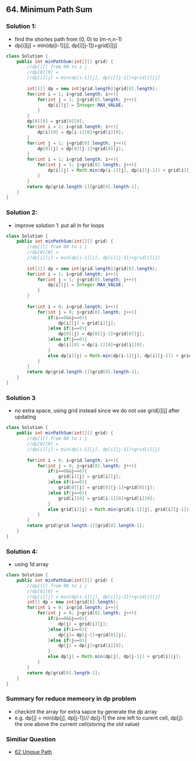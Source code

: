 ## 64. Minimum Path Sum


### Solution 1:
- find the shortes path from (0, 0) to (m-n,n-1)
- dp[i][j] = min(dp[i-1][j], dp[i][j-1])+grid[i][j]
```java
class Solution {
    public int minPathSum(int[][] grid) {
        //dp[][] from 00 to i j
        //dp[0][0] = 
        //dp[i][j] = min(dp[i-1][j], dp[i][j-1])+grid[i][j]
        
        int[][] dp = new int[grid.length][grid[0].length];
        for(int i = 1; i<grid.length; i++){
            for(int j = 1; j<grid[0].length; j++){
                dp[i][j] = Integer.MAX_VALUE;
            }
        }
        dp[0][0] = grid[0][0];
        for(int i = 1; i<grid.length; i++){
            dp[i][0] = dp[i-1][0]+grid[i][0];
        }
        for(int j = 1; j<grid[0].length; j++){
            dp[0][j] = dp[0][j-1]+grid[0][j];
        }
        for(int i = 1; i<grid.length; i++){
            for(int j = 1; j<grid[0].length; j++){
                dp[i][j] = Math.min(dp[i-1][j], dp[i][j-1]) + grid[i][j];
            }
        }
        return dp[grid.length-1][grid[0].length-1];
    }
}
```

### Solution 2:
- improve solution 1: put all in for loops
```java
class Solution {
    public int minPathSum(int[][] grid) {
        //dp[][] from 00 to i j
        //dp[0][0] = 
        //dp[i][j] = min(dp[i-1][j], dp[i][j-1])+grid[i][j]
        
        int[][] dp = new int[grid.length][grid[0].length];
        for(int i = 1; i<grid.length; i++){
            for(int j = 1; j<grid[0].length; j++){
                dp[i][j] = Integer.MAX_VALUE;
            }
        }
        
        for(int i = 0; i<grid.length; i++){
            for(int j = 0; j<grid[0].length; j++){
                if(i==0&&j==0){
                    dp[i][j] = grid[i][j];
                }else if(i==0){
                    dp[0][j] = dp[0][j-1]+grid[0][j];
                }else if(j==0){
                    dp[i][0] = dp[i-1][0]+grid[i][0];
                }
                else dp[i][j] = Math.min(dp[i-1][j], dp[i][j-1]) + grid[i][j];
            }
        }
        return dp[grid.length-1][grid[0].length-1];
    }
}
```
### Solution 3
- no extra space, using grid instead since we do not use grid[i][j] after updating
```java
class Solution {
    public int minPathSum(int[][] grid) {
        //dp[][] from 00 to i j
        //dp[0][0] = 
        //dp[i][j] = min(dp[i-1][j], dp[i][j-1])+grid[i][j]
        
        for(int i = 0; i<grid.length; i++){
            for(int j = 0; j<grid[0].length; j++){
                if(i==0&&j==0){
                    grid[i][j] = grid[i][j];
                }else if(i==0){
                    grid[0][j] = grid[0][j-1]+grid[0][j];
                }else if(j==0){
                    grid[i][0] = grid[i-1][0]+grid[i][0];
                }
                else grid[i][j] = Math.min(grid[i-1][j], grid[i][j-1]) + grid[i][j];
            }
        }
        return grid[grid.length-1][grid[0].length-1];
    }
}
```

### Solution 4:
- using 1d array 
```java
class Solution {
    public int minPathSum(int[][] grid) {
        //dp[][] from 00 to i j
        //dp[0][0] = 
        //dp[i][j] = min(dp[i-1][j], dp[i][j-1])+grid[i][j]
        int[] dp = new int[grid[0].length];
        for(int i = 0; i<grid.length; i++){
            for(int j = 0; j<grid[0].length; j++){
                if(i==0&&j==0){
                    dp[j] = grid[i][j];
                }else if(i==0){
                    dp[j]= dp[j-1]+grid[0][j];
                }else if(j==0){
                    dp[j] = dp[j]+grid[i][0];
                }
                else dp[j] = Math.min(dp[j], dp[j-1]) + grid[i][j];
            }
        }
        return dp[grid[0].length-1];
    }
}
```

### Summary for reduce memeory in dp problem
- checkint the array for extra sapce by generate the dp array
- e.g. dp[j] = min(dp[j], dp[j-1])// dp[j-1] the one left to curent cell, dp[j]: the one above the current cell(storing the old value)

### Similiar Question
- [62 Unique Path](https://leetcode.com/problems/unique-paths/)
